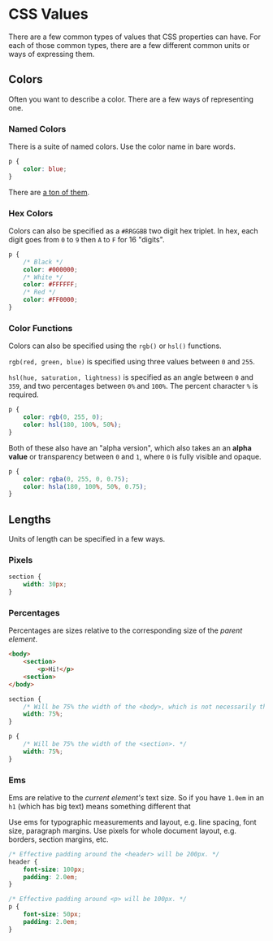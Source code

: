 # CSS Values

There are a few common types of values that CSS properties can have.
For each of those common types, there are a few different common units or ways of expressing them.

## Colors

Often you want to describe a color.
There are a few ways of representing one.

### Named Colors

There is a suite of named colors.
Use the color name in bare words.

```css
p {
    color: blue;
}
```

There are [a ton of them](http://www.somacon.com/p142.php).

### Hex Colors

Colors can also be specified as a `#RRGGBB` two digit hex triplet.
In hex, each digit goes from `0` to `9` then `A` to `F` for 16 "digits".

```css
p {
    /* Black */
    color: #000000;
    /* White */
    color: #FFFFFF;
    /* Red */
    color: #FF0000;
}
```

### Color Functions

Colors can also be specified using the `rgb()` or `hsl()` functions.

`rgb(red, green, blue)` is specified using three values between `0` and `255`.

`hsl(hue, saturation, lightness)` is specified as an angle between `0` and `359`, and two percentages between `0%` and `100%`.
The percent character `%` is required.

```css
p {
    color: rgb(0, 255, 0);
    color: hsl(180, 100%, 50%);
}
```

Both of these also have an "alpha version", which also takes an an **alpha value** or transparency between `0` and `1`, where `0` is fully visible and opaque.

```css
p {
    color: rgba(0, 255, 0, 0.75);
    color: hsla(180, 100%, 50%, 0.75);
}
```

## Lengths

Units of length can be specified in a few ways.

### Pixels

```css
section {
    width: 30px;
}
```

### Percentages

Percentages are sizes relative to the corresponding size of the _parent element_.

```html
<body>
    <section>
        <p>Hi!</p>
    <section>
</body>
```

```css
section {
    /* Will be 75% the width of the <body>, which is not necessarily the screen. */
    width: 75%;
}

p {
    /* Will be 75% the width of the <section>. */
    width: 75%;
}
```

### Ems

Ems are relative to the _current element's_ text size.
So if you have `1.0em` in an `h1` (which has big text) means something different that

Use ems for typographic measurements and layout, e.g. line spacing, font size, paragraph margins. Use pixels for whole document layout, e.g. borders, section margins, etc.

```css
/* Effective padding around the <header> will be 200px. */
header {
    font-size: 100px;
    padding: 2.0em;
}

/* Effective padding around <p> will be 100px. */
p {
    font-size: 50px;
    padding: 2.0em;
}
```
